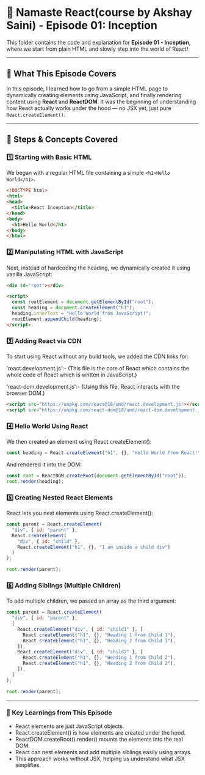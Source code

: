 # 📘 Namaste React(course by Akshay Saini) - Episode 01: Inception

This folder contains the code and explanation for **Episode 01 - Inception**, where we start from plain HTML and slowly step into the world of React!

---

## 🚀 What This Episode Covers

In this episode, I learned how to go from a simple HTML page to dynamically creating elements using JavaScript, and finally rendering content using **React** and **ReactDOM**. It was the beginning of understanding how React actually works under the hood — no JSX yet, just pure `React.createElement()`.

---

## 🧱 Steps & Concepts Covered

### 1️⃣ Starting with Basic HTML

We began with a regular HTML file containing a simple `<h1>Hello World</h1>`.

```html
<!DOCTYPE html>
<html>
<head>
  <title>React Inception</title>
</head>
<body>
  <h1>Hello World</h1>
</body>
</html>
```
### 2️⃣ Manipulating HTML with JavaScript
Next, instead of hardcoding the heading, we dynamically created it using vanilla JavaScript:

```html
<div id="root"></div>

<script>
  const rootElement = document.getElementById("root");
  const heading = document.createElement("h1");
  heading.innerText = "Hello World from JavaScript!";
  rootElement.appendChild(heading);
</script>
```
### 3️⃣ Adding React via CDN
To start using React without any build tools, we added the CDN links for:

'react.development.js':- (This file is the core of React which contains the whole code of React which is written in
JavaScript.)

'react-dom.development.js':- (Using this file, React interacts with the browser DOM.)
```html
<script src="https://unpkg.com/react@18/umd/react.development.js"></script>
<script src="https://unpkg.com/react-dom@18/umd/react-dom.development.js"></script>
```
### 4️⃣ Hello World Using React
We then created an element using React.createElement():
```js
const heading = React.createElement("h1", {}, "Hello World from React!");
```
And rendered it into the DOM:
```js
const root = ReactDOM.createRoot(document.getElementById("root"));
root.render(heading);
```
### 5️⃣ Creating Nested React Elements
React lets you nest elements using React.createElement():
```js
const parent = React.createElement(
  "div", { id: "parent" },
  React.createElement(
    "div", { id: "child" },
    React.createElement("h1", {}, "I am inside a child div")
  )
);

root.render(parent);
```
### 6️⃣ Adding Siblings (Multiple Children)
To add multiple children, we passed an array as the third argument:
```js
const parent = React.createElement(
  "div", { id: "parent" },
  [
    React.createElement("div", { id: "child1" }, [
      React.createElement("h1", {}, "Heading 1 from Child 1"),
      React.createElement("h1", {}, "Heading 2 from Child 1"),
    ]),
    React.createElement("div", { id: "child2" }, [
      React.createElement("h1", {}, "Heading 1 from Child 2"),
      React.createElement("h1", {}, "Heading 2 from Child 2"),
    ]),
  ]
);

root.render(parent);
```
---
### 🧠 Key Learnings from This Episode
- React elements are just JavaScript objects.
- React.createElement() is how elements are created under the hood.
- ReactDOM.createRoot().render() mounts the elements into the real DOM.
- React can nest elements and add multiple siblings easily using arrays.
- This approach works without JSX, helping us understand what JSX simplifies.
